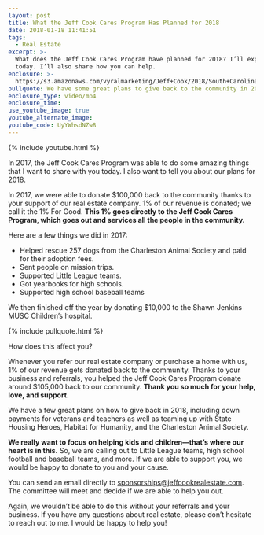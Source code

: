 ```yaml
---
layout: post
title: What the Jeff Cook Cares Program Has Planned for 2018
date: 2018-01-18 11:41:51
tags:
  - Real Estate
excerpt: >-
  What does the Jeff Cook Cares Program have planned for 2018? I’ll explain
  today. I’ll also share how you can help.
enclosure: >-
  https://s3.amazonaws.com/vyralmarketing/Jeff+Cook/2018/South+Carolina+Real+Estate+Agent-+Jeff+Cook+Cares+Program.mp4
pullquote: We have some great plans to give back to the community in 2018.
enclosure_type: video/mp4
enclosure_time:
use_youtube_image: true
youtube_alternate_image:
youtube_code: UyYWhsdNZw8
---
```



{% include youtube.html %}

In 2017, the Jeff Cook Cares Program was able to do some amazing things that I want to share with you today. I also want to tell you about our plans for 2018.

In 2017, we were able to donate $100,000 back to the community thanks to your support of our real estate company. 1% of our revenue is donated; we call it the 1% For Good. **This 1% goes directly to the Jeff Cook Cares Program, which goes out and services all the people in the community.**

Here are a few things we did in 2017:&nbsp;

* Helped rescue 257 dogs from the Charleston Animal Society and paid for their adoption fees.
* Sent people on mission trips.&nbsp;
* Supported Little League teams.&nbsp;
* Got yearbooks for high schools.
* Supported high school baseball teams

We then finished off the year by donating $10,000 to the Shawn Jenkins MUSC Children’s hospital.

{% include pullquote.html %}

How does this affect you?

Whenever you refer our real estate company or purchase a home with us, 1% of our revenue gets donated back to the community. Thanks to your business and referrals, you helped the Jeff Cook Cares Program donate around $105,000 back to our community. **Thank you so much for your help, love, and support.**

We have a few great plans on how to give back in 2018, including down payments for veterans and teachers as well as teaming up with State Housing Heroes, Habitat for Humanity, and the Charleston Animal Society.

**We really want to focus on helping kids and children—that’s where our heart is in this.** So, we are calling out to Little League teams, high school football and baseball teams, and more. If we are able to support you, we would be happy to donate to you and your cause.

You can send an email directly to [sponsorships@jeffcookrealestate.com](javascript:void(location.href='mailto:'+String.fromCharCode(115,112,111,110,115,111,114,115,104,105,112,115,64,106,101,102,102,99,111,111,107,114,101,97,108,101,115,116,97,116,101,46,99,111,109))). The committee will meet and decide if we are able to help you out.

Again, we wouldn’t be able to do this without your referrals and your business. If you have any questions about real estate, please don’t hesitate to reach out to me. I would be happy to help you!